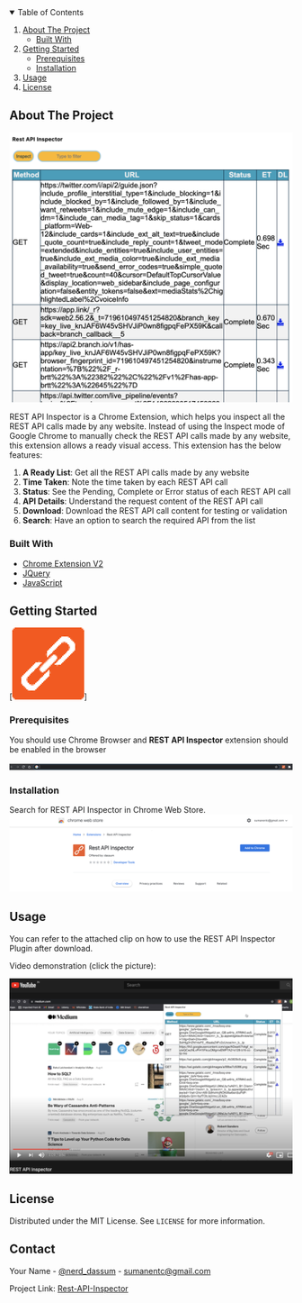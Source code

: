 <!-- TABLE OF CONTENTS -->
<details open="open">
  <summary>Table of Contents</summary>
  <ol>
    <li>
      <a href="#about-the-project">About The Project</a>
      <ul>
        <li><a href="#built-with">Built With</a></li>
      </ul>
    </li>
    <li>
      <a href="#getting-started">Getting Started</a>
      <ul>
        <li><a href="#prerequisites">Prerequisites</a></li>
        <li><a href="#installation">Installation</a></li>
      </ul>
    </li>
    <li><a href="#usage">Usage</a></li>
    <li><a href="#license">License</a></li>
  </ol>
</details>

<!-- ABOUT THE PROJECT -->

## About The Project

![Rest API Inspector](./assets/inspector.png)

REST API Inspector is a Chrome Extension, which helps you inspect all the REST API calls made by any website. Instead of using the Inspect mode of Google Chrome to manually check the REST API calls made by any website, this extension allows a ready visual access. This extension has the below features:

1. **A Ready List**: Get all the REST API calls made by any website
2. **Time Taken**: Note the time taken by each REST API call
3. **Status**: See the Pending, Complete or Error status of each REST API call
4. **API Details**: Understand the request content of the REST API call
5. **Download**: Download the REST API call content for testing or validation
6. **Search**: Have an option to search the required API from the list

### Built With

- [Chrome Extension V2](https://developer.chrome.com/docs/extensions/mv2/getstarted/)
- [JQuery](https://api.jquery.com/)
- [JavaScript](https://developer.mozilla.org/en-US/docs/Web/JavaScript)

<!-- GETTING STARTED -->

## Getting Started

[![REST API Inspector](./icon128.png)]

### Prerequisites

You should use Chrome Browser and **REST API Inspector** extension should be enabled in the browser

![Extension](./extension.png)

### Installation

Search for REST API Inspector in Chrome Web Store.
![Extension](./assets/inspector3.png)

<!-- USAGE EXAMPLES -->

## Usage

You can refer to the attached clip on how to use the REST API Inspector Plugin after download.

Video demonstration (click the picture):

[![REST API Inspector](./assets/inspector1.png)](https://youtu.be/w-BY-OHYSZY)

<!-- LICENSE -->

## License

Distributed under the MIT License. See `LICENSE` for more information.

<!-- CONTACT -->

## Contact

Your Name - [@nerd_dassum](https://twitter.com/nerd_dassum) - sumanentc@gmail.com

Project Link: [Rest-API-Inspector](https://github.com/sumanentc/Rest-API-Inspector)

```

```
